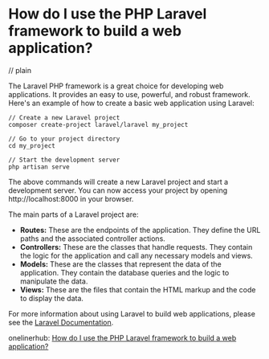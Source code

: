 # How do I use the PHP Laravel framework to build a web application?
// plain

The Laravel PHP framework is a great choice for developing web applications. It provides an easy to use, powerful, and robust framework. Here's an example of how to create a basic web application using Laravel:

```
// Create a new Laravel project
composer create-project laravel/laravel my_project

// Go to your project directory
cd my_project

// Start the development server
php artisan serve
```

The above commands will create a new Laravel project and start a development server. You can now access your project by opening http://localhost:8000 in your browser.

The main parts of a Laravel project are:

- **Routes:** These are the endpoints of the application. They define the URL paths and the associated controller actions.
- **Controllers:** These are the classes that handle requests. They contain the logic for the application and call any necessary models and views.
- **Models:** These are the classes that represent the data of the application. They contain the database queries and the logic to manipulate the data.
- **Views:** These are the files that contain the HTML markup and the code to display the data.

For more information about using Laravel to build web applications, please see the [Laravel Documentation](https://laravel.com/docs).

onelinerhub: [How do I use the PHP Laravel framework to build a web application?](https://onelinerhub.com/php-laravel/how-do-i-use-the-php-laravel-framework-to-build-a-web-application)